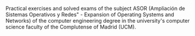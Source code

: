 Practical exercises and solved exams of the subject ASOR (Ampliación de Sistemas Operativos y Redes" - Expansion of Operating Systems and Networks) of the computer engineering degree in the university's computer science faculty of the Complutense of Madrid (UCM).
